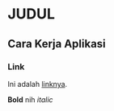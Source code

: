 # JUDUL
## Cara Kerja Aplikasi
### Link
Ini adalah [linknya](https://www.google.com).


**Bold** nih *italic*